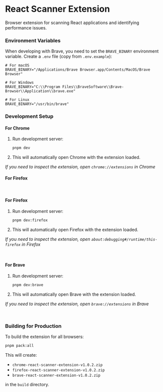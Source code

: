 # React Scanner Extension

Browser extension for scanning React applications and identifying performance issues.


### Environment Variables

When developing with Brave, you need to set the `BRAVE_BINARY` environment variable. Create a `.env` file (copy from `.env.example`):

```env
# For macOS
BRAVE_BINARY="/Applications/Brave Browser.app/Contents/MacOS/Brave Browser"

# For Windows
BRAVE_BINARY="C:\\Program Files\\BraveSoftware\\Brave-Browser\\Application\\brave.exe"

# For Linux
BRAVE_BINARY="/usr/bin/brave"
```

### Development Setup
#### For Chrome
1. Run development server:
   ```bash
   pnpm dev
   ```
3. This will automatically open Chrome with the extension loaded.

<i>If you need to inspect the extension, open `chrome://extensions` in Chrome</i>
#### For Firefox

<br />

#### For Firefox
1. Run development server:
   ```bash
   pnpm dev:firefox
   ```
2. This will automatically open Firefox with the extension loaded.

<i>If you need to inspect the extension, open `about:debugging#/runtime/this-firefox` in Firefox</i>

<br />

#### For Brave

1. Run development server:
   ```bash
   pnpm dev:brave
   ```

2. This will automatically open Brave with the extension loaded.

<i>If you need to inspect the extension, open `brave://extensions` in Brave</i>

<br />

### Building for Production

To build the extension for all browsers:

```bash
pnpm pack:all
```

This will create:
- `chrome-react-scanner-extension-v1.0.2.zip`
- `firefox-react-scanner-extension-v1.0.2.zip`
- `brave-react-scanner-extension-v1.0.2.zip`

in the `build` directory.
